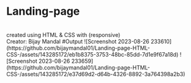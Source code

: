 # Landing-page
<br>
created using HTML & CSS with (responsive)
<br>
Creator: Bijay Mandal
#Output
![Screenshot 2023-08-26 233610](https://github.com/bijaymandal01/Landing-page-HTML-CSS-/assets/143285172/eb1b8375-3753-48bc-85dd-7d1e9f67a18d)
![Screenshot 2023-08-26 233659](https://github.com/bijaymandal01/Landing-page-HTML-CSS-/assets/143285172/e37d69d2-d64b-4326-8892-3a764398a2b3)
